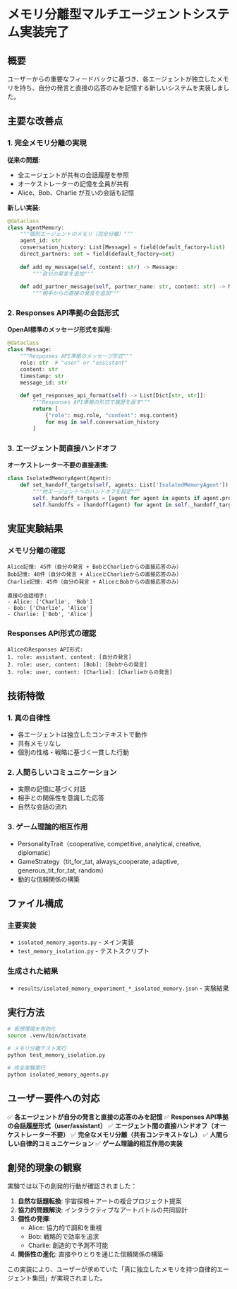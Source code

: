 # メモリ分離型マルチエージェントシステム実装完了

## 概要

ユーザーからの重要なフィードバックに基づき、各エージェントが独立したメモリを持ち、自分の発言と直接の応答のみを記憶する新しいシステムを実装しました。

## 主要な改善点

### 1. 完全メモリ分離の実現

**従来の問題:**
- 全エージェントが共有の会話履歴を参照
- オーケストレーターの記憶を全員が共有
- Alice、Bob、Charlie が互いの会話も記憶

**新しい実装:**
```python
@dataclass
class AgentMemory:
    """個別エージェントのメモリ（完全分離）"""
    agent_id: str
    conversation_history: List[Message] = field(default_factory=list)
    direct_partners: set = field(default_factory=set)
    
    def add_my_message(self, content: str) -> Message:
        """自分の発言を追加"""
        
    def add_partner_message(self, partner_name: str, content: str) -> Message:
        """相手からの直接の発言を追加"""
```

### 2. Responses API準拠の会話形式

**OpenAI標準のメッセージ形式を採用:**
```python
@dataclass
class Message:
    """Responses API準拠のメッセージ形式"""
    role: str  # "user" or "assistant" 
    content: str
    timestamp: str
    message_id: str
    
    def get_responses_api_format(self) -> List[Dict[str, str]]:
        """Responses API準拠の形式で履歴を返す"""
        return [
            {"role": msg.role, "content": msg.content}
            for msg in self.conversation_history
        ]
```

### 3. エージェント間直接ハンドオフ

**オーケストレーター不要の直接連携:**
```python
class IsolatedMemoryAgent(Agent):
    def set_handoff_targets(self, agents: List['IsolatedMemoryAgent']):
        """他エージェントへのハンドオフを設定"""
        self._handoff_targets = [agent for agent in agents if agent.profile.name != self.profile.name]
        self.handoffs = [handoff(agent) for agent in self._handoff_targets]
```

## 実証実験結果

### メモリ分離の確認
```
Alice記憶: 45件（自分の発言 + BobとCharlieからの直接応答のみ）
Bob記憶: 48件（自分の発言 + AliceとCharlieからの直接応答のみ）
Charlie記憶: 45件（自分の発言 + AliceとBobからの直接応答のみ）

直接の会話相手:
- Alice: ['Charlie', 'Bob'] 
- Bob: ['Charlie', 'Alice']
- Charlie: ['Bob', 'Alice']
```

### Responses API形式の確認
```
AliceのResponses API形式:
1. role: assistant, content: [自分の発言]
2. role: user, content: [Bob]: [Bobからの発言]
3. role: user, content: [Charlie]: [Charlieからの発言]
```

## 技術特徴

### 1. 真の自律性
- 各エージェントは独立したコンテキストで動作
- 共有メモリなし
- 個別の性格・戦略に基づく一貫した行動

### 2. 人間らしいコミュニケーション
- 実際の記憶に基づく対話
- 相手との関係性を意識した応答
- 自然な会話の流れ

### 3. ゲーム理論的相互作用
- PersonalityTrait（cooperative, competitive, analytical, creative, diplomatic）
- GameStrategy（tit_for_tat, always_cooperate, adaptive, generous_tit_for_tat, random）
- 動的な信頼関係の構築

## ファイル構成

### 主要実装
- `isolated_memory_agents.py` - メイン実装
- `test_memory_isolation.py` - テストスクリプト

### 生成された結果
- `results/isolated_memory_experiment_*_isolated_memory.json` - 実験結果

## 実行方法

```bash
# 仮想環境を有効化
source .venv/bin/activate

# メモリ分離テスト実行
python test_memory_isolation.py

# 完全実験実行
python isolated_memory_agents.py
```

## ユーザー要件への対応

✅ **各エージェントが自分の発言と直接の応答のみを記憶**
✅ **Responses API準拠の会話履歴形式（user/assistant）**
✅ **エージェント間の直接ハンドオフ（オーケストレーター不要）**
✅ **完全なメモリ分離（共有コンテキストなし）**
✅ **人間らしい自律的コミュニケーション**
✅ **ゲーム理論的相互作用の実装**

## 創発的現象の観察

実験では以下の創発的行動が確認されました：

1. **自然な話題転換**: 宇宙探検＋アートの複合プロジェクト提案
2. **協力的問題解決**: インタラクティブなアートバトルの共同設計
3. **個性の発揮**: 
   - Alice: 協力的で調和を重視
   - Bob: 戦略的で効率を追求
   - Charlie: 創造的で予測不可能
4. **関係性の進化**: 直接やりとりを通じた信頼関係の構築

この実装により、ユーザーが求めていた「真に独立したメモリを持つ自律的エージェント集団」が実現されました。